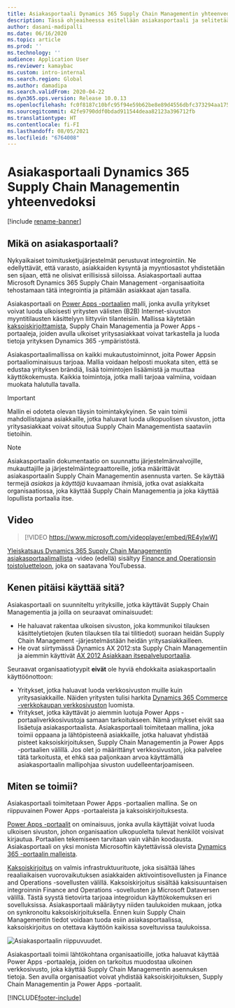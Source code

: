 ```yaml
---
title: Asiakasportaali Dynamics 365 Supply Chain Managementin yhteenvedoksi
description: Tässä ohjeaiheessa esitellään asiakasportaali ja selitetään, kenen tulisi käyttää sitä ja miten se toimii.
author: dasani-madipalli
ms.date: 06/16/2020
ms.topic: article
ms.prod: ''
ms.technology: ''
audience: Application User
ms.reviewer: kamaybac
ms.custom: intro-internal
ms.search.region: Global
ms.author: damadipa
ms.search.validFrom: 2020-04-22
ms.dyn365.ops.version: Release 10.0.13
ms.openlocfilehash: fc0f8187c10bfc95f94e59b62be8e89d4556dbfc373294aa17579d8c69caed18
ms.sourcegitcommit: 42fe9790ddf0bdad911544deaa82123a396712fb
ms.translationtype: HT
ms.contentlocale: fi-FI
ms.lasthandoff: 08/05/2021
ms.locfileid: "6764008"
---
```

# <a name="customer-portal-for-dynamics-365-supply-chain-management-overview"></a>Asiakasportaali Dynamics 365 Supply Chain Managementin yhteenvedoksi

[!include [rename-banner](~/includes/cc-data-platform-banner.md)]

## <a name="what-is-the-customer-portal"></a>Mikä on asiakasportaali?

Nykyaikaiset toimitusketjujärjestelmät perustuvat integrointiin. Ne edellyttävät, että varasto, asiakkaiden kysyntä ja myyntiosastot yhdistetään sen sijaan, että ne olisivat erillisissä siiloissa. Asiakasportaali auttaa Microsoft Dynamics 365 Supply Chain Management -organisaatioita tehostamaan tätä integrointia ja pitämään asiakkaat ajan tasalla.

Asiakasportaali on [Power Apps -portaalien](/powerapps/maker/portals/overview) malli, jonka avulla yritykset voivat luoda ulkoisesti yritysten välisten (B2B) Internet-sivuston myyntitilausten käsittelyyn liittyviin tilanteisiin. Mallissa käytetään [kaksoiskirjoittamista](../../fin-ops-core/dev-itpro/data-entities/dual-write/dual-write-home-page.md), Supply Chain Managementia ja Power Apps -portaaleja, joiden avulla ulkoiset yritysasiakkaat voivat tarkastella ja luoda tietoja yrityksen Dynamics 365 -ympäristöstä.

Asiakasportaalimallissa on kaikki mukautustoiminnot, joita Power Appsin portaaliominaisuus tarjoaa. Mallia voidaan helposti muokata siten, että se edustaa yrityksen brändiä, lisää toimintojen lisäämistä ja muuttaa käyttökokemusta. Kaikkia toimintoja, jotka malli tarjoaa valmiina, voidaan muokata halutulla tavalla.

> [!IMPORTANT]
> Mallin ei odoteta olevan täysin toimintakykyinen. Se vain toimii mahdollistajana asiakkaille, jotka haluavat luoda ulkopuolisen sivuston, jotta yritysasiakkaat voivat sitoutua Supply Chain Managementista saataviin tietoihin.

> [!NOTE]
> Asiakasportaalin dokumentaatio on suunnattu järjestelmänvalvojille, mukauttajille ja järjestelmäintegraattoreille, jotka määrittävät asiakasportaalin Supply Chain Managementin asennusta varten. Se käyttää termejä _asiakas_ ja _käyttäjä_ kuvaamaan ihmisiä, jotka ovat asiakkaita organisaatiossa, joka käyttää Supply Chain Managementia ja joka käyttää lopullista portaalia itse.

## <a name="video"></a>Video

> [!VIDEO https://www.microsoft.com/videoplayer/embed/RE4ylwW]

[Yleiskatsaus Dynamics 365 Supply Chain Managementin asiakasportaalimallista](https://youtu.be/nPrqoLuHfV8) -video (edellä) sisältyy [Finance and Operationsin toistoluetteloon](https://www.youtube.com/playlist?list=PLcakwueIHoT_SYfIaPGoOhloFoCXiUSyW), joka on saatavana YouTubessa.

## <a name="who-should-use-it"></a>Kenen pitäisi käyttää sitä?

Asiakasportaali on suunniteltu yrityksille, jotka käyttävät Supply Chain Managementia ja joilla on seuraavat ominaisuudet:

- He haluavat rakentaa ulkoisen sivuston, joka kommunikoi tilauksen käsittelytietojen (kuten tilauksen tila tai tilitiedot) suoraan heidän Supply Chain Management -järjestelmästään heidän yritysasiakkailleen.
- He ovat siirtymässä Dynamics AX 2012:sta Supply Chain Managementiin ja aiemmin käyttivät [AX 2012 Asiakkaan itsepalveluportaalia](/dynamicsax-2012/appuser-itpro/about-the-customer-self-service-portal).

Seuraavat organisaatiotyypit **eivät** ole hyviä ehdokkaita asiakasportaalin käyttöönottoon:

- Yritykset, jotka haluavat luoda verkkosivuston muille kuin yritysasiakkaille. Näiden yritysten tulisi harkita [Dynamics 365 Commerce -verkkokaupan verkkosivuston](../../commerce/create-ecommerce-site.md) luomista.
- Yritykset, jotka käyttävät jo aiemmin luotuja Power Apps -portaaliverkkosivustoja samaan tarkoitukseen. Nämä yritykset eivät saa lisäetuja asiakasportaalista. Asiakasportaali toimitetaan mallina, joka toimii oppaana ja lähtöpisteenä asiakkaille, jotka haluavat yhdistää pisteet kaksoiskirjoituksen, Supply Chain Managementin ja Power Apps -portaalien välillä. Jos olet jo määrittänyt verkkosivuston, joka palvelee tätä tarkoitusta, et ehkä saa paljonkaan arvoa käyttämällä asiakasportaalin mallipohjaa sivuston uudelleentarjoamiseen.

## <a name="how-does-it-work"></a>Miten se toimii?

Asiakasportaali toimitetaan Power Apps -portaalien mallina. Se on riippuvainen Power Apps -portaaleista ja kaksoiskirjoituksesta.

[Power Apps -portaalit](/powerapps/maker/portals/overview) on ominaisuus, jonka avulla käyttäjät voivat luoda ulkoisen sivuston, johon organisaation ulkopuolelta tulevat henkilöt voisivat kirjautua. Portaalien tekemiseen tarvitaan vain vähän koodausta. Asiakasportaali on yksi monista Microsoftin käytettävissä olevista [Dynamics 365 -portaalin malleista](/powerapps/maker/portals/portal-templates#environment-with-model-driven-apps-in-dynamics-365).

[Kaksoiskirjoitus](/powerapps/maker/portals/overview) on valmis infrastruktuurituote, joka sisältää lähes reaaliaikaisen vuorovaikutuksen asiakkaiden aktivointisovellusten ja Finance and Operations -sovellusten välillä. Kaksoiskirjoitus sisältää kaksisuuntaisen integroinnin Finance and Operations -sovellusten ja Microsoft Dataversen välillä. Tästä syystä tietovirta tarjoaa integroidun käyttökokemuksen eri sovelluksissa. Asiakasportaali määräytyy niiden taulukoiden mukaan, jotka on synkronoitu kaksoiskirjoituksella. Ennen kuin Supply Chain Managementin tiedot voidaan tuoda esiin asiakasportaalissa, kaksoiskirjoitus on otettava käyttöön kaikissa soveltuvissa taulukoissa.

![Asiakasportaalin riippuvuudet.](media/customer-portal-elements.png "Asiakasportaalin riippuvuudet")

Asiakasportaali toimii lähtökohtana organisaatioille, jotka haluavat käyttää Power Apps -portaaleja, joiden on tarkoitus muodostaa ulkoinen verkkosivusto, joka käyttää Supply Chain Managementin asennuksen tietoja. Sen avulla organisaatiot voivat yhdistää kaksoiskirjoituksen, Supply Chain Managementin ja Power Apps -portaalit.


[!INCLUDE[footer-include](../../includes/footer-banner.md)]